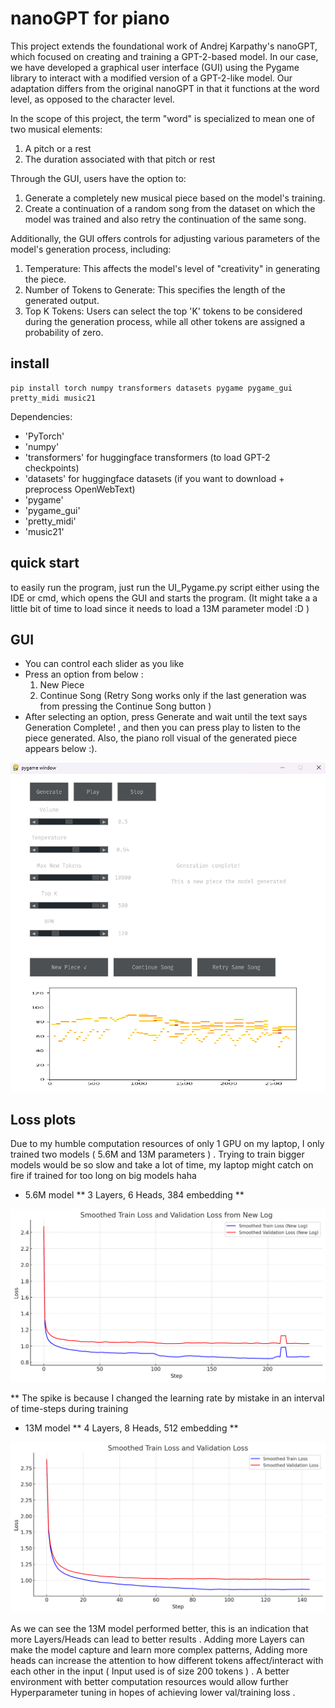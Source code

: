 
# nanoGPT for piano

This project extends the foundational work of Andrej Karpathy's nanoGPT, which focused on creating and training a GPT-2-based model. In our case, we have developed a graphical user interface (GUI) using the Pygame library to interact with a modified version of a GPT-2-like model. Our adaptation differs from the original nanoGPT in that it functions at the word level, as opposed to the character level.

In the scope of this project, the term "word" is specialized to mean one of two musical elements:
1) A pitch or a rest
2) The duration associated with that pitch or rest
   
Through the GUI, users have the option to:
1) Generate a completely new musical piece based on the model's training.
2) Create a continuation of a random song from the dataset on which the model was trained and also retry the continuation of the same song.

Additionally, the GUI offers controls for adjusting various parameters of the model's generation process, including:
1) Temperature: This affects the model's level of "creativity" in generating the piece.
2) Number of Tokens to Generate: This specifies the length of the generated output.
3) Top K Tokens: Users can select the top 'K' tokens to be considered during the generation process, while all other tokens are assigned a probability of zero.

## install

```
pip install torch numpy transformers datasets pygame pygame_gui pretty_midi music21
```

Dependencies:

-  'PyTorch'
-  'numpy'
-  'transformers' for huggingface transformers  (to load GPT-2 checkpoints)
-  'datasets' for huggingface datasets (if you want to download + preprocess OpenWebText)
-  'pygame'
-  'pygame_gui'
-  'pretty_midi'
-  'music21'

## quick start

to easily run the program, just run the UI_Pygame.py script either using the IDE or cmd, which opens the GUI and starts the program. (It might take a a little bit of time to load since it needs to load a 13M parameter model :D )


## GUI

- You can control each slider as you like
- Press an option from below :
     1) New Piece
     2) Continue Song (Retry Song works only if the last generation was from pressing the Continue Song button )
- After selecting an option, press Generate and wait until the text says Generation Complete! , and then you can press play to listen to the piece generated. 
  Also, the piano roll visual of the generated piece appears below :).

![Example Image](./ML_Piano_Gui.png)


## Loss plots 

Due to my humble computation resources of only 1 GPU on my laptop, I only trained two models ( 5.6M and 13M parameters ) . Trying to train bigger models would be so slow and take a lot of time, my laptop might catch on fire if trained for too long on big models haha

- 5.6M model
  ** 3 Layers, 6 Heads, 384 embedding **

![Example Image](./piano-model-5.63M/loss_plot.png)

** The spike is because I changed the learning rate by mistake in an interval of time-steps during training 


- 13M model
  ** 4 Layers, 8 Heads, 512 embedding **

![Example Image](./piano-model-13M/loss_plot.png)



As we can see the 13M model performed better, this is an indication that more Layers/Heads can lead to better results . Adding more Layers can make the model capture and learn more complex patterns, Adding more heads can increase the attention to how different tokens affect/interact with each other in the input ( Input used is of size 200 tokens ) . A better environment with better computation resources would allow further Hyperparameter tuning in hopes of achieving lower val/training loss .
